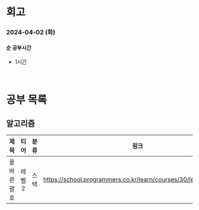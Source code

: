 # 회고

### 2024-04-02 (화)

#### 순 공부시간

- 1시간

<br>

# 공부 목록

## 알고리즘

|    제목     |  티어  | 분류 |                              링크                               |
| :---------: | :----: | :--: | :-------------------------------------------------------------: |
| 올바른 괄호 | 레벨 2 | 스택 | https://school.programmers.co.kr/learn/courses/30/lessons/12909 |
